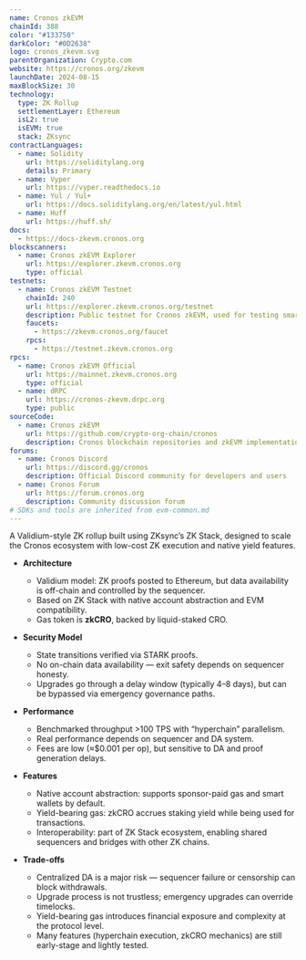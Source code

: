 ```yaml
---
name: Cronos zkEVM
chainId: 388
color: "#133750"
darkColor: "#0D2638"
logo: cronos_zkevm.svg
parentOrganization: Crypto.com
website: https://cronos.org/zkevm
launchDate: 2024-08-15
maxBlockSize: 30
technology:
  type: ZK Rollup
  settlementLayer: Ethereum
  isL2: true
  isEVM: true
  stack: ZKsync
contractLanguages:
  - name: Solidity
    url: https://soliditylang.org
    details: Primary
  - name: Vyper
    url: https://vyper.readthedocs.io
  - name: Yul / Yul+
    url: https://docs.soliditylang.org/en/latest/yul.html
  - name: Huff
    url: https://huff.sh/
docs:
  - https://docs-zkevm.cronos.org
blockscanners:
  - name: Cronos zkEVM Explorer
    url: https://explorer.zkevm.cronos.org
    type: official
testnets:
  - name: Cronos zkEVM Testnet
    chainId: 240
    url: https://explorer.zkevm.cronos.org/testnet
    description: Public testnet for Cronos zkEVM, used for testing smart contracts and dApps before mainnet deployment.
    faucets:
      - https://zkevm.cronos.org/faucet
    rpcs:
      - https://testnet.zkevm.cronos.org
rpcs:
  - name: Cronos zkEVM Official
    url: https://mainnet.zkevm.cronos.org
    type: official
  - name: dRPC
    url: https://cronos-zkevm.drpc.org
    type: public
sourceCode:
  - name: Cronos zkEVM
    url: https://github.com/crypto-org-chain/cronos
    description: Cronos blockchain repositories and zkEVM implementation
forums:
  - name: Cronos Discord
    url: https://discord.gg/cronos
    description: Official Discord community for developers and users
  - name: Cronos Forum
    url: https://forum.cronos.org
    description: Community discussion forum
# SDKs and tools are inherited from evm-common.md
---
```


A Validium-style ZK rollup built using ZKsync’s ZK Stack, designed to scale the Cronos ecosystem with low-cost ZK execution and native yield features.

- **Architecture**  
  - Validium model: ZK proofs posted to Ethereum, but data availability is off-chain and controlled by the sequencer.  
  - Based on ZK Stack with native account abstraction and EVM compatibility.  
  - Gas token is **zkCRO**, backed by liquid-staked CRO.  

- **Security Model**  
  - State transitions verified via STARK proofs.  
  - No on-chain data availability — exit safety depends on sequencer honesty.  
  - Upgrades go through a delay window (typically 4–8 days), but can be bypassed via emergency governance paths.  

- **Performance**  
  - Benchmarked throughput >100 TPS with “hyperchain” parallelism.  
  - Real performance depends on sequencer and DA system.  
  - Fees are low (≈$0.001 per op), but sensitive to DA and proof generation delays.  

- **Features**  
  - Native account abstraction: supports sponsor-paid gas and smart wallets by default.  
  - Yield-bearing gas: zkCRO accrues staking yield while being used for transactions.  
  - Interoperability: part of ZK Stack ecosystem, enabling shared sequencers and bridges with other ZK chains.  

- **Trade-offs**  
  - Centralized DA is a major risk — sequencer failure or censorship can block withdrawals.  
  - Upgrade process is not trustless; emergency upgrades can override timelocks.  
  - Yield-bearing gas introduces financial exposure and complexity at the protocol level.  
  - Many features (hyperchain execution, zkCRO mechanics) are still early-stage and lightly tested.  